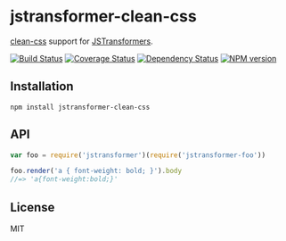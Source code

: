 # jstransformer-clean-css

[clean-css](https://github.com/jakubpawlowicz/clean-css) support for [JSTransformers](http://github.com/jstransformers).

[![Build Status](https://img.shields.io/travis/jstransformers/jstransformer-clean-css/master.svg)](https://travis-ci.org/jstransformers/jstransformer-clean-css)
[![Coverage Status](https://img.shields.io/coveralls/jstransformers/jstransformer-clean-css/master.svg)](https://coveralls.io/r/jstransformers/jstransformer-clean-css?branch=master)
[![Dependency Status](https://img.shields.io/david/jstransformers/jstransformer-clean-css/master.svg)](http://david-dm.org/jstransformers/jstransformer-clean-css)
[![NPM version](https://img.shields.io/npm/v/jstransformer-clean-css.svg)](https://www.npmjs.org/package/jstransformer-clean-css)

## Installation

    npm install jstransformer-clean-css

## API

```js
var foo = require('jstransformer')(require('jstransformer-foo'))

foo.render('a { font-weight: bold; }').body
//=> 'a{font-weight:bold;}'
```

## License

MIT
